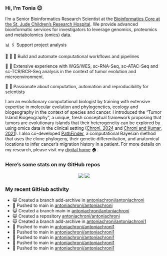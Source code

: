 
### Hi, I’m Tonia 😊

I’m a Senior Bioinformatics Research Scientist at the [Bioinformatics
Core at the St. Jude Children’s Research
Hospital](https://www.stjude.org/research/departments/developmental-neurobiology/shared-resources/bioinformatic-core.html).
We provide advanced bioinformatic services for investigators to leverage
genomics, proteomics and metabolomics (omics) data.

📊 🖇️ Support project analysis

:rocket: :construction: :construction_worker: Build and automate
computational workflows and pipelines

🧬 💪 Extensive experience with WGS/WES, sc-RNA-Seq, sc-ATAC-Seq and
sc-TCR/BCR-Seq analysis in the context of tumor evolution and
microenvironment.

:bug: :construction_worker: Passionate about computation, automation and
reproducibility for scientists

I am an evolutionary computational biologist by training with extensive
expertise in molecular evolution and phylogenetics, ecology and
biogeography in the context of species and cancer. I introduced the
“Tumor Island Biogeography”, a unique, fresh conceptual framework
proposing that tumors are evolutionary islands that their heterogeneity
can be explored by using omics data in the clinical setting ([Chroni,
2024](https://www.taylorfrancis.com/chapters/edit/10.1201/9781003307921-10/tumor-island-biogeography-antonia-chroni)
and [Chroni and Kumar,
2021](https://www.taylorfrancis.com/chapters/edit/10.1201/9781003307921-10/tumor-island-biogeography-antonia-chroni)).
I also co-developed
[PathFinder](https://github.com/SayakaMiura/PathFinder), a computational
Bayesian method that uses the clone phylogeny, their genetic
differentiation, and anatomical locations to infer cancer’s migration
history in a patient. For more details on my research, please visit my
[digital home](https://antoniachroni.github.io/) 🏠.

### Here’s some stats on my GitHub repos

<p align="center">
<img src="https://github-readme-stats.vercel.app/api?username=AntoniaChroni&show_icons=true&theme=dracula">
<img src="https://github-readme-stats.vercel.app/api/top-langs/?username=AntoniaChroni&hide=html,css,jupyter%20notebook&layout=compact">
</p>

### My recent GitHub activity

- 😺 Created a branch add-archive in
  [antoniachroni/antoniachroni](https://github.com/antoniachroni/antoniachroni)
- 📨 Pushed to main in
  [antoniachroni/antoniachroni](https://github.com/antoniachroni/antoniachroni)
- 😺 Created a branch main in
  [antoniachroni/antoniachroni](https://github.com/antoniachroni/antoniachroni)
- 😺 Created a repository
  [antoniachroni/antoniachroni](https://github.com/antoniachroni/antoniachroni)
- 😺 Created a branch add-archive in
  [antoniachroni/antoniachroni1](https://github.com/antoniachroni/antoniachroni1)
- 📨 Pushed to main in
  [antoniachroni/antoniachroni1](https://github.com/antoniachroni/antoniachroni1)
- 📨 Pushed to main in
  [antoniachroni/antoniachroni1](https://github.com/antoniachroni/antoniachroni1)
- 📨 Pushed to main in
  [antoniachroni/antoniachroni1](https://github.com/antoniachroni/antoniachroni1)
- 📨 Pushed to main in
  [antoniachroni/antoniachroni1](https://github.com/antoniachroni/antoniachroni1)
- 📨 Pushed to main in
  [antoniachroni/antoniachroni1](https://github.com/antoniachroni/antoniachroni1)
